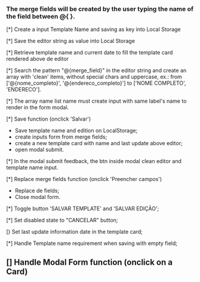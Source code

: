 ### The merge fields will be created by the user typing the name of the field between @{ }.

[*] Create a input Template Name and saving as key into Local Storage

[*] Save the editor string as value into Local Storage

[*] Retrieve template name and current date to fill the template card rendered above de editor

[*] Search the pattern "@{merge_field}" in the editor string and create an array with 'clean' items, without special chars and uppercase, ex.: from ['@{nome_completo}', '@{endereco_completo}'] to ['NOME COMPLETO', 'ENDERECO'].

[*] The array name list name must create input with same label's name to render in the form modal. 

[*] Save function (onclick 'Salvar')
  - Save template name and edition on LocalStorage;
  - create inputs form from merge fields;
  - create a new template card with name and last update above editor;
  - open modal submit.

[*] In the modal submit feedback, the btn inside modal clean editor and template name input.

[*] Replace merge fields function (onclick 'Preencher campos')
  - Replace de fields;
  - Close modal form.

[*] Toggle button 'SALVAR TEMPLATE' and 'SALVAR EDIÇÃO';

[*] Set disabled state to "CANCELAR" button;

[} Set last update information date in the template card;

[*] Handle Template name requirement when saving with empty field;

[] Handle Modal Form function (onclick on a Card)
  - 




